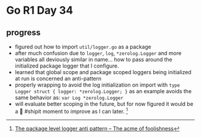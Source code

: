 # Go R1 Day 34


## progress

- figured out how to import `util/logger.go` as a package
- after much confusion due to `logger`, `log`, `*zerolog.Logger` and more variables all deviously similar in name... how to pass around the initialized package logger that I configure.
- learned that global scope and package scoped loggers being initialized at run is concerned an anti-pattern
- properly wrapping to avoid the log initialization on import with `type Logger struct { logger: *zerolog.Logger; }` as an example avoids the same behavior as: `var Log *zerolog.Logger`
- will evaluate better scoping in the future, but for now figured it would be a 🚀 #shipit moment to improve as I can later. [^package-level-logger]

[^package-level-logger]: [The package level logger anti pattern – The acme of foolishness](https://dave.cheney.net/2017/01/23/the-package-level-logger-anti-pattern)

